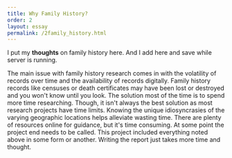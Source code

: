 ```yaml
---
title: Why Family History?
order: 2
layout: essay
permalink: /2family_history.html
---
```


I put my **thoughts** on family history here. And I add here and save while server is running.



The main issue with family history research comes in with the volatility of records over time and the availability of records digitally. Family history records like censuses or death certificates may have been lost or destroyed and you won't know until you look. The solution most of the time is to spend more time researching. Though, it isn't always the best solution as most research projects have time limits. Knowing the unique idiosyncrasies of the varying geographic locations helps alleviate wasting time. There are plenty of resources online for guidance, but it's time consuming. At some point the project end needs to be called. This project included everything noted above in some form or another. Writing the report just takes more time and thought.
